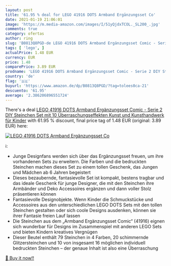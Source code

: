 ```yaml
---
layout: post
title: '61.95 % deal for LEGO 41916 DOTS Armband Ergänzungsset Co'
date: 2021-01-19 21:06:01
image: 'https://m.media-amazon.com/images/I/51yQjdxTCOL._SL200_.jpg'
comments: true
category: ofertas
author: ring
slug: 'B0813Q8PGD-de LEGO 41916 DOTS Armband Ergänzungsset Comic - Serie 2 DIY...'
tags: [ 'lego', ]
actualPrice: 1.48 EUR
currency: EUR
price: 1.48
comparePrice: 3.89 EUR
prodname: 'LEGO 41916 DOTS Armband Ergänzungsset Comic - Serie 2 DIY Steinchen Set mit 10 Überraschungseffekten  Kunst und Kunsthandwerk für Kinder'
country: 'de'
flag: '🇩🇪'
buyurl: 'https://www.amazon.de/dp/B0813Q8PGD/?tag=tolees0ca-21'
descuento: '61.95'
average: '2.386206896551724'
---
```


There's a deal [LEGO 41916 DOTS Armband Ergänzungsset Comic - Serie 2 DIY Steinchen Set mit 10 Überraschungseffekten  Kunst und Kunsthandwerk für Kinder](https://www.amazon.de/dp/B0813Q8PGD/?tag=tolees0ca-21)  with  61.95 % discount, final price tag of  1.48 EUR (original: 3.89 EUR) here:

[![LEGO 41916 DOTS Armband Ergänzungsset Co](https://m.media-amazon.com/images/I/51yQjdxTCOL._SL200_.jpg)](https://www.amazon.de/dp/B0813Q8PGD/?tag=tolees0ca-21)

ℹ️:

- Junge Designfans werden sich über das Ergänzungsset freuen, um ihre vorhandenen Sets zu erweitern. Die Farben und die bedruckten Steinchen machen dieses Set zu einem tollen Geschenk, das Jungen und Mädchen ab 6 Jahren begeistert
- Dieses bezaubernde, fantasievolle Set ist kompakt, bestens tragbar und das ideale Geschenk für junge Designer, die mit den Steinchen ihre Armbänder und Deko Accessoires ergänzen und dann voller Stolz präsentieren können
- Fantasievolle Designobjekte. Wenn Kinder die Schmuckstücke und Accessoires aus den unterschiedlichen LEGO DOTS Sets mit den tollen Steinchen gestalten oder sich coole Designs ausdenken, können sie ihrer Fantasie freien Lauf lassen
- Die Steinchen aus dem „Armband Ergänzungsset Comic“ (41916) eignen sich wunderbar für Designs im Zusammenspiel mit anderen LEGO Sets und bieten Kindern kreatives Vergnügen
- Dieser Beutel enthält 79 Steinchen in 4 Farben, 20 schimmernde Glitzersteinchen und 10 von insgesamt 16 möglichen individuell bedruckten Steinchen – der genaue Inhalt ist also eine Überraschung

[🛒 Buy it now!!](https://www.amazon.de/dp/B0813Q8PGD/?tag=tolees0ca-21)
